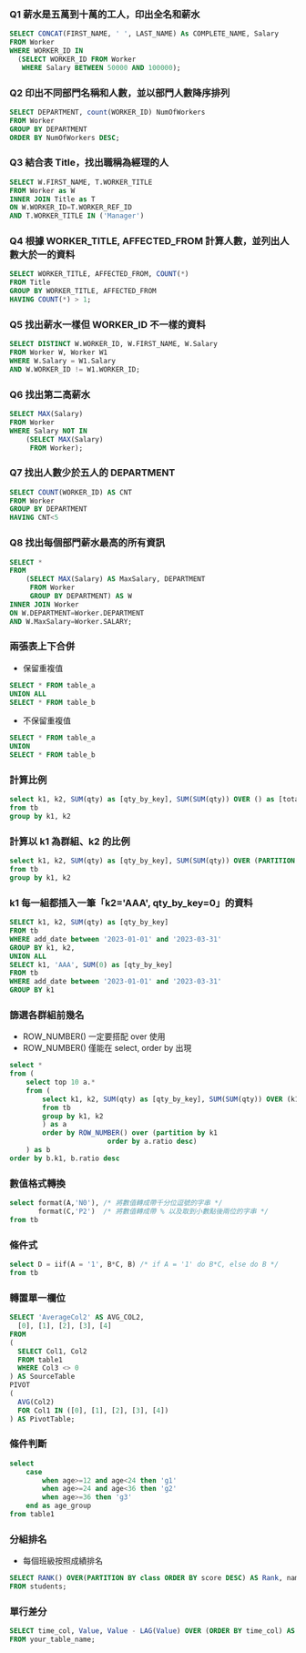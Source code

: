 ### Q1 薪水是五萬到十萬的工人，印出全名和薪水
```sql
SELECT CONCAT(FIRST_NAME, ' ', LAST_NAME) As COMPLETE_NAME, Salary
FROM Worker 
WHERE WORKER_ID IN 
  (SELECT WORKER_ID FROM Worker 
   WHERE Salary BETWEEN 50000 AND 100000);
```
### Q2 印出不同部門名稱和人數，並以部門人數降序排列
```sql
SELECT DEPARTMENT, count(WORKER_ID) NumOfWorkers 
FROM Worker 
GROUP BY DEPARTMENT 
ORDER BY NumOfWorkers DESC;
```
### Q3 結合表 Title，找出職稱為經理的人
```sql
SELECT W.FIRST_NAME, T.WORKER_TITLE
FROM Worker as W
INNER JOIN Title as T
ON W.WORKER_ID=T.WORKER_REF_ID
AND T.WORKER_TITLE IN ('Manager')
```
### Q4 根據 WORKER_TITLE, AFFECTED_FROM 計算人數，並列出人數大於一的資料
```sql
SELECT WORKER_TITLE, AFFECTED_FROM, COUNT(*)
FROM Title
GROUP BY WORKER_TITLE, AFFECTED_FROM
HAVING COUNT(*) > 1;
```
### Q5 找出薪水一樣但 WORKER_ID 不一樣的資料
```sql
SELECT DISTINCT W.WORKER_ID, W.FIRST_NAME, W.Salary 
FROM Worker W, Worker W1 
WHERE W.Salary = W1.Salary 
AND W.WORKER_ID != W1.WORKER_ID;
```
### Q6 找出第二高薪水
```sql
SELECT MAX(Salary)
FROM Worker
WHERE Salary NOT IN 
	(SELECT MAX(Salary)
	 FROM Worker);
```
### Q7 找出人數少於五人的 DEPARTMENT
```sql
SELECT COUNT(WORKER_ID) AS CNT
FROM Worker
GROUP BY DEPARTMENT
HAVING CNT<5
```
### Q8 找出每個部門薪水最高的所有資訊
```sql
SELECT * 
FROM
	(SELECT MAX(Salary) AS MaxSalary, DEPARTMENT
	 FROM Worker
	 GROUP BY DEPARTMENT) AS W
INNER JOIN Worker
ON W.DEPARTMENT=Worker.DEPARTMENT
AND W.MaxSalary=Worker.SALARY;
```
### 兩張表上下合併
* 保留重複值
```sql
SELECT * FROM table_a
UNION ALL
SELECT * FROM table_b
```
* 不保留重複值
```sql
SELECT * FROM table_a
UNION
SELECT * FROM table_b
```
### 計算比例
```sql
select k1, k2, SUM(qty) as [qty_by_key], SUM(SUM(qty)) OVER () as [total_qty], SUM(qty) / SUM(SUM(qty)) OVER () AS [ratio]
from tb
group by k1, k2
```
### 計算以 k1 為群組、k2 的比例
```sql
select k1, k2, SUM(qty) as [qty_by_key], SUM(SUM(qty)) OVER (PARTITION BY k1) as [total_qty], SUM(qty) / SUM(SUM(qty)) OVER (PARTITION BY k1) AS [ratio]
from tb
group by k1, k2
```
### k1 每一組都插入一筆「k2='AAA', qty_by_key=0」的資料
```sql
SELECT k1, k2, SUM(qty) as [qty_by_key]
FROM tb
WHERE add_date between '2023-01-01' and '2023-03-31'
GROUP BY k1, k2,
UNION ALL
SELECT k1, 'AAA', SUM(0) as [qty_by_key]
FROM tb
WHERE add_date between '2023-01-01' and '2023-03-31'
GROUP BY k1
```

### 篩選各群組前幾名
* ROW_NUMBER() 一定要搭配 over 使用
* ROW_NUMBER() 僅能在 select, order by 出現
```sql
select *
from (
	select top 10 a.*
	from (
		select k1, k2, SUM(qty) as [qty_by_key], SUM(SUM(qty)) OVER (k1) as [total_qty], SUM(qty) / SUM(SUM(qty)) OVER (k1) AS [ratio]
		from tb 
		group by k1, k2
		) as a
		order by ROW_NUMBER() over (partition by k1
					    order by a.ratio desc)
	) as b
order by b.k1, b.ratio desc
```
### 數值格式轉換
```sql
select format(A,'N0'), /* 將數值轉成帶千分位逗號的字串 */
       format(C,'P2')  /* 將數值轉成帶 % 以及取到小數點後兩位的字串 */
from tb
```
### 條件式
```sql
select D = iif(A = '1', B*C, B) /* if A = '1' do B*C, else do B */
from tb
```
### 轉置單一欄位
```sql
SELECT 'AverageCol2' AS AVG_COL2,   
  [0], [1], [2], [3], [4]  
FROM  
(
  SELECT Col1, Col2   
  FROM table1
  WHERE Col3 <> 0
) AS SourceTable  
PIVOT  
(  
  AVG(Col2)  
  FOR Col1 IN ([0], [1], [2], [3], [4])  
) AS PivotTable; 
```
### 條件判斷
```sql
select   
    case   
        when age>=12 and age<24 then 'g1'  
        when age>=24 and age<36 then 'g2'  
        when age>=36 then 'g3'  
    end as age_group  
from table1
```
### 分組排名
* 每個班級按照成績排名
```sql
SELECT RANK() OVER(PARTITION BY class ORDER BY score DESC) AS Rank, name, score, class  
FROM students;
```
### 單行差分
```sql
SELECT time_col, Value, Value - LAG(Value) OVER (ORDER BY time_col) AS Value_Diff
FROM your_table_name;
```
